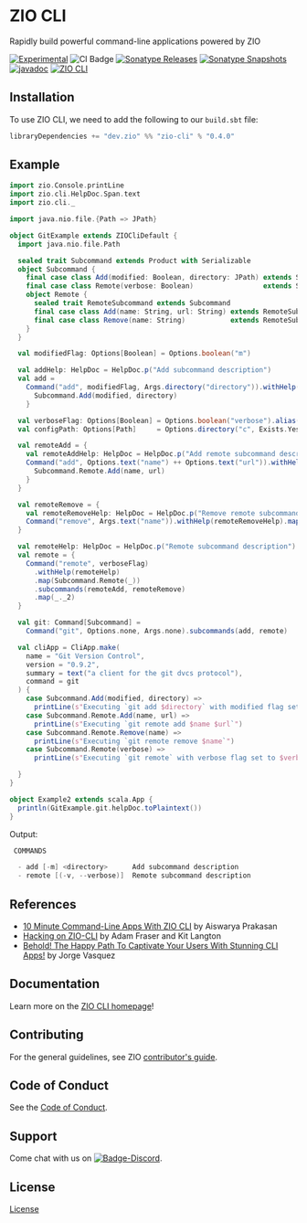 [//]: # (This file was autogenerated using `zio-sbt-website` plugin via `sbt generateReadme` command.)
[//]: # (So please do not edit it manually. Instead, change "docs/index.md" file or sbt setting keys)
[//]: # (e.g. "readmeDocumentation" and "readmeSupport".)

# ZIO CLI

Rapidly build powerful command-line applications powered by ZIO

[![Experimental](https://img.shields.io/badge/Project%20Stage-Experimental-yellowgreen.svg)](https://github.com/zio/zio/wiki/Project-Stages) ![CI Badge](https://github.com/zio/zio-cli/workflows/CI/badge.svg) [![Sonatype Releases](https://img.shields.io/nexus/r/https/oss.sonatype.org/dev.zio/zio-cli_2.13.svg?label=Sonatype%20Release)](https://oss.sonatype.org/content/repositories/releases/dev/zio/zio-cli_2.13/) [![Sonatype Snapshots](https://img.shields.io/nexus/s/https/oss.sonatype.org/dev.zio/zio-cli_2.13.svg?label=Sonatype%20Snapshot)](https://oss.sonatype.org/content/repositories/snapshots/dev/zio/zio-cli_2.13/) [![javadoc](https://javadoc.io/badge2/dev.zio/zio-cli-docs_2.13/javadoc.svg)](https://javadoc.io/doc/dev.zio/zio-cli-docs_2.13) [![ZIO CLI](https://img.shields.io/github/stars/zio/zio-cli?style=social)](https://github.com/zio/zio-cli)

## Installation

To use ZIO CLI, we need to add the following to our `build.sbt` file:

```scala
libraryDependencies += "dev.zio" %% "zio-cli" % "0.4.0"
```

## Example

```scala
import zio.Console.printLine
import zio.cli.HelpDoc.Span.text
import zio.cli._

import java.nio.file.{Path => JPath}

object GitExample extends ZIOCliDefault {
  import java.nio.file.Path

  sealed trait Subcommand extends Product with Serializable
  object Subcommand {
    final case class Add(modified: Boolean, directory: JPath) extends Subcommand
    final case class Remote(verbose: Boolean)                 extends Subcommand
    object Remote {
      sealed trait RemoteSubcommand extends Subcommand
      final case class Add(name: String, url: String) extends RemoteSubcommand
      final case class Remove(name: String)           extends RemoteSubcommand
    }
  }

  val modifiedFlag: Options[Boolean] = Options.boolean("m")

  val addHelp: HelpDoc = HelpDoc.p("Add subcommand description")
  val add =
    Command("add", modifiedFlag, Args.directory("directory")).withHelp(addHelp).map { case (modified, directory) =>
      Subcommand.Add(modified, directory)
    }

  val verboseFlag: Options[Boolean] = Options.boolean("verbose").alias("v")
  val configPath: Options[Path]     = Options.directory("c", Exists.Yes)

  val remoteAdd = {
    val remoteAddHelp: HelpDoc = HelpDoc.p("Add remote subcommand description")
    Command("add", Options.text("name") ++ Options.text("url")).withHelp(remoteAddHelp).map { case (name, url) =>
      Subcommand.Remote.Add(name, url)
    }
  }

  val remoteRemove = {
    val remoteRemoveHelp: HelpDoc = HelpDoc.p("Remove remote subcommand description")
    Command("remove", Args.text("name")).withHelp(remoteRemoveHelp).map(Subcommand.Remote.Remove)
  }

  val remoteHelp: HelpDoc = HelpDoc.p("Remote subcommand description")
  val remote = {
    Command("remote", verboseFlag)
      .withHelp(remoteHelp)
      .map(Subcommand.Remote(_))
      .subcommands(remoteAdd, remoteRemove)
      .map(_._2)
  }

  val git: Command[Subcommand] =
    Command("git", Options.none, Args.none).subcommands(add, remote)

  val cliApp = CliApp.make(
    name = "Git Version Control",
    version = "0.9.2",
    summary = text("a client for the git dvcs protocol"),
    command = git
  ) {
    case Subcommand.Add(modified, directory) =>
      printLine(s"Executing `git add $directory` with modified flag set to $modified")
    case Subcommand.Remote.Add(name, url) =>
      printLine(s"Executing `git remote add $name $url`")
    case Subcommand.Remote.Remove(name) =>
      printLine(s"Executing `git remote remove $name`")
    case Subcommand.Remote(verbose) =>
      printLine(s"Executing `git remote` with verbose flag set to $verbose")

  }
}

object Example2 extends scala.App {
  println(GitExample.git.helpDoc.toPlaintext())
}
```

Output:

```scala
 COMMANDS

  - add [-m] <directory>      Add subcommand description
  - remote [(-v, --verbose)]  Remote subcommand description
```

## References

- [10 Minute Command-Line Apps With ZIO CLI](https://www.youtube.com/watch?v=UeR8YUN4Tws) by Aiswarya Prakasan
- [Hacking on ZIO-CLI](https://www.youtube.com/watch?v=HxPCXfnbg3U) by Adam Fraser and Kit Langton
- [Behold! The Happy Path To Captivate Your Users With Stunning CLI Apps!](https://www.youtube.com/watch?v=0c3zbUq4lQo) by Jorge Vasquez

## Documentation

Learn more on the [ZIO CLI homepage](https://zio.dev/zio-cli/)!

## Contributing

For the general guidelines, see ZIO [contributor's guide](https://zio.dev/about/contributing).

## Code of Conduct

See the [Code of Conduct](https://zio.dev/code-of-conduct).

## Support

Come chat with us on [![Badge-Discord]][Link-Discord].

[Badge-Discord]: https://img.shields.io/discord/629491597070827530?logo=discord "chat on discord"
[Link-Discord]: https://discord.gg/2ccFBr4 "Discord"

## License

[License](LICENSE)
